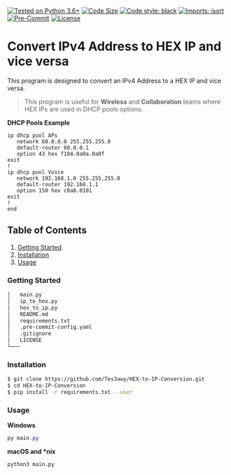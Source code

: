 [![Tested on Python 3.6+](https://img.shields.io/badge/python-3.6+-yellow.svg?logo=python)](https://www.python.org/downloads)
[![Code Size](https://img.shields.io/github/languages/code-size/Tes3awy/HEX-to-IP-Conversion?color=green)](https://github.com/Tes3awy/HEX-to-IP-Conversion)
[![Code style: black](https://img.shields.io/badge/code%20style-black-000000.svg)](https://github.com/psf/black)
[![Imports: isort](https://img.shields.io/badge/%20imports-isort-%231674b1?style=flat&labelColor=ef8336)](https://pycqa.github.io/isort/)
[![Pre-Commit](https://img.shields.io/badge/pre--commit-enabled-brightgreen?logo=pre-commit&logoColor=white)](https://github.com/pre-commit/pre-commit)
[![License](https://img.shields.io/github/license/Tes3awy/HEX-to-IP-Conversion?color=purple)](https://github.com/Tes3awy/HEX-to-IP-Conversion)

# Convert IPv4 Address to HEX IP and vice versa

This program is designed to convert an IPv4 Address to a HEX IP and vice versa.

> This program is useful for **Wireless** and **Collaboration** teams where HEX IPs are used in DHCP pools options.

**DHCP Pools Example**

```cisco
ip dhcp pool APs
   network 60.0.0.0 255.255.255.0
   default-router 60.0.0.1
   option 43 hex f104.0a0a.0a0f
exit
!
ip dhcp pool Voice
   network 192.168.1.0 255.255.255.0
   default-router 192.168.1.1
   option 150 hex c0a8.0101
exit
!
end
```

## Table of Contents

1. [Getting Started](#getting-started)
2. [Installation](#installation)
3. [Usage](#usage)

### Getting Started

```bash
│   main.py
│   ip_to_hex.py
│   hex_to_ip.py
│   README.md
│   requirements.txt
│   .pre-commit-config.yaml
│   .gitignore
│   LICENSE
└───
```

### Installation

```bash
$ git clone https://github.com/Tes3awy/HEX-to-IP-Conversion.git
$ cd HEX-to-IP-Conversion
$ pip install -r requirements.txt --user
```

### Usage

**Windows**

```powershell
py main.py
```

**macOS and \*nix**

```bash
python3 main.py
```
